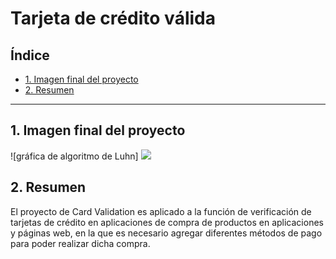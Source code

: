 # Tarjeta de crédito válida

## Índice

* [1. Imagen final del proyecto](#2-imagen-final-del-proyecto)
* [2. Resumen](#2-resumen)

***

## 1. Imagen final del proyecto
![gráfica de algoritmo de Luhn] <img src=/imagen1.png>
## 2. Resumen

El proyecto de Card Validation es aplicado a la función de verificación de tarjetas de crédito en aplicaciones de compra de productos en aplicaciones y páginas web, en la que es necesario agregar diferentes métodos de pago para poder realizar dicha compra. 
